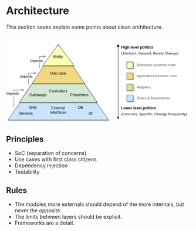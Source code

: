 # Architecture
This section seeks explain some points about clean architecture.

<br/>

<img src="architecture.png"/>

<br/>

## Principles
- SoC (separation of concerns)
- Use cases with first class citizens
- Dependency injection
- Testability

## Rules
- The modules more externals should depend of the more internals, but never the opposite.
- The limits between layers should be explicit.
- Frameworks are a detail.


<br/>
<!-- WIP -->
<!-- ## Request flow
## Layers
## Relationship bettwen layers
## Implementation
## More about -->


<br/>
